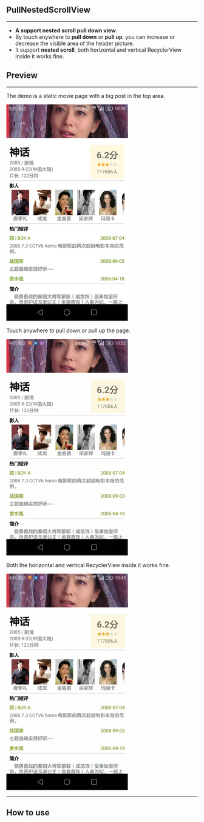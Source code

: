 ## PullNestedScrollView

---

- **A support nested scroll pull down view**.
- By touch anywhere to **pull down** or **pull up**, you can increase or decrease the visible area of the header picture.
- It support **nested scroll**, both horizontal and vertical RecyclerView inside it works fine.

## Preview

---

The demo is a static movie page with a big post in the top area.

![Preview](https://github.com/zxixia/PullNestedScrollView/blob/master/_assets/preview.jpg?raw=true)

Touch anywhere to pull down or pull up the page.

![default](https://github.com/zxixia/PullNestedScrollView/blob/master/_assets/default.gif?raw=true)

Both the horizontal and vertical RecyclerView inside it works fine.

![vertical](https://github.com/zxixia/PullNestedScrollView/blob/master/_assets/vertical.gif?raw=true)

---

## How to use